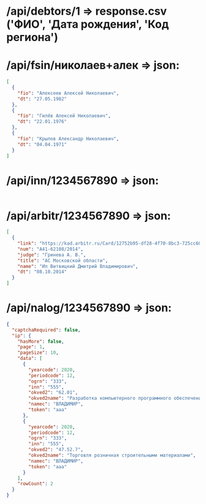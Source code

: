 # /api/debtors/1 => response.csv ('ФИО', 'Дата рождения', 'Код региона')

[comment]: <> (
{"result":null,"done":0,"url":"","total_rows_count":"","loaded_pages_count":0,"total_pages_count":0,"error":""}
Пример:    "lastname": "Навальный",
"firstname": "Алексей",
"middlename": "Анатольевич",
"birthday": "04.06.1976",
"passport_series_and_number": "4501059531",ИНН: 772323358792
)

# /api/fsin/николаев+алек => json:
```json
[
  {
    "fio": "Алексеев Алексей Николаевич",
    "dt": "27.05.1982"
  },
  {
    "fio": "Гилёв Алексей Николаевич",
    "dt": "22.01.1976"
  },
  {
    "fio": "Крылов Александр Николаевич",
    "dt": "04.04.1971"
  }
]
```
# /api/inn/1234567890 => json:
```json

```

[comment]: <> (
{"error":"","finesList":[{"koapSt":"","koapText":"","fineDate":"","sum":0,"billId":"","hasDiscount":0,"hasPhoto":0,"divId":0,"discountSum":0,"discountUntil":""}]}
Тут пример не нужен, тк это и так наш парсер
)
# /api/arbitr/1234567890 => json:
```json
[
  {
    "link": "https://kad.arbitr.ru/Card/12752b95-df28-4f70-8bc3-725cc60827f0",
    "num": "А41-62108/2014",
    "judge": "Гринева А. В.",
    "title": "АС Московской области",
    "name": "Ип Витвицкий Дмитрий Владимирович",
    "dt": "08.10.2014"
  }
]
```
[comment]: <> (
Arbitr:{"Cases":[{"CaseId":"","CaseNumber":"","CaseType":"","Thirds":[{"inn":"","name":"","count":0}],"Plaintiffs":[{"inn":"","name":"","count":0}],"Respondents":[{"inn":"","name":"","count":0}],"Others":[{"inn":"","name":"","count":0}],"StartDate":"","Finished":false,"State":"","CaseInstances":"","CourtHearings":null}],"PagesCount":0,"error":""}
Пример: АБАКУМЕЦ СЕРГЕЙ ВАСИЛЬЕВИЧ 23.02.1980 0804274140  
)
# /api/nalog/1234567890 => json:
```json
{
  "captchaRequired": false,
  "ip": {
    "hasMore": false,
    "page": 1,
    "pageSize": 10,
    "data": [
      {
        "yearcode": 2020,
        "periodcode": 12,
        "ogrn": "333",
        "inn": "555",
        "okved2": "62.01",
        "okved2name": "Разработка компьютерного программного обеспечения",
        "namec": "ВЛАДИМИР",
        "token": "aaa"
      },
      {
        "yearcode": 2020,
        "periodcode": 12,
        "ogrn": "333",
        "inn": "555",
        "okved2": "47.52.7",
        "okved2name": "Торговля розничная строительными материалами",
        "namec": "ВЛАДИМИР",
        "token": "aaa"
      }
    ],
    "rowCount": 2
  }
}
```

[comment]: <> (
Дисквалификация:
{"success":0,"dis":[{"number":"","name":"","date_of_birth":"","place_of_birth":"","name_org":"","position":"","article":"","creator":"","court":"","period":"","start_date":"","end_date":""}],"error":""}
Пример: ИНН - 5205037677
ИП:
{"success":0,"ip":[{"ogrn":"","okved":"","okved_name":"","name":""}],"error":""}
Пример: ИНН - 772830410106
Учредителей и гендиректоров
{"success":0,"director":[{"inn":"","name":"","count":0}],"owner":[{"inn":"","name":"","count":0}],"error":""}
Пример: ИНН - 502419236001
Ограничение:
{"success":0,"limit_org":[{"name":"","inn":"","position":"","reason":"","start_date":"","end_date":"","org_name":"","org_inn":""}],"error":""}
Пример: ИНН - 5205037677
)
